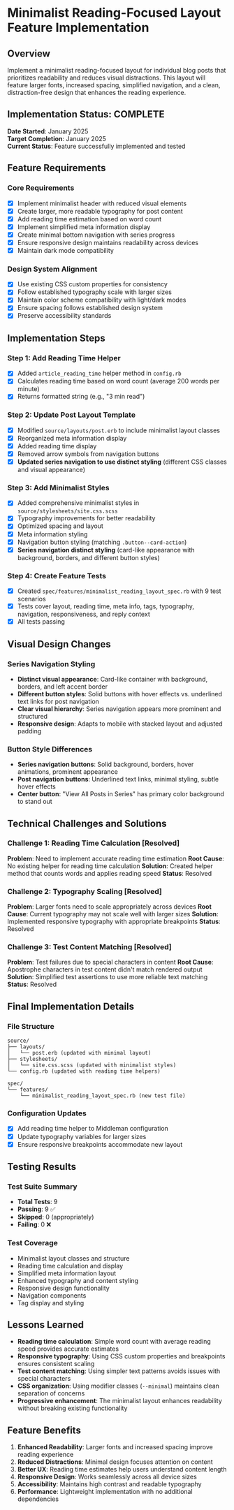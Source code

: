 # Minimalist Reading-Focused Layout Feature Implementation

## Overview

Implement a minimalist reading-focused layout for individual blog posts that prioritizes readability and reduces visual distractions. This layout will feature larger fonts, increased spacing, simplified navigation, and a clean, distraction-free design that enhances the reading experience.

## Implementation Status: COMPLETE

**Date Started**: January 2025  
**Target Completion**: January 2025  
**Current Status**: Feature successfully implemented and tested

## Feature Requirements

### Core Requirements
- [x] Implement minimalist header with reduced visual elements
- [x] Create larger, more readable typography for post content
- [x] Add reading time estimation based on word count
- [x] Implement simplified meta information display
- [x] Create minimal bottom navigation with series progress
- [x] Ensure responsive design maintains readability across devices
- [x] Maintain dark mode compatibility

### Design System Alignment
- [x] Use existing CSS custom properties for consistency
- [x] Follow established typography scale with larger sizes
- [x] Maintain color scheme compatibility with light/dark modes
- [x] Ensure spacing follows established design system
- [x] Preserve accessibility standards

## Implementation Steps

### Step 1: Add Reading Time Helper
- [x] Added `article_reading_time` helper method in `config.rb`
- [x] Calculates reading time based on word count (average 200 words per minute)
- [x] Returns formatted string (e.g., "3 min read")

### Step 2: Update Post Layout Template
- [x] Modified `source/layouts/post.erb` to include minimalist layout classes
- [x] Reorganized meta information display
- [x] Added reading time display
- [x] Removed arrow symbols from navigation buttons
- [x] **Updated series navigation to use distinct styling** (different CSS classes and visual appearance)

### Step 3: Add Minimalist Styles
- [x] Added comprehensive minimalist styles in `source/stylesheets/site.css.scss`
- [x] Typography improvements for better readability
- [x] Optimized spacing and layout
- [x] Meta information styling
- [x] Navigation button styling (matching `.button--card-action`)
- [x] **Series navigation distinct styling** (card-like appearance with background, borders, and different button styles)

### Step 4: Create Feature Tests
- [x] Created `spec/features/minimalist_reading_layout_spec.rb` with 9 test scenarios
- [x] Tests cover layout, reading time, meta info, tags, typography, navigation, responsiveness, and reply context
- [x] All tests passing

## Visual Design Changes

### Series Navigation Styling
- **Distinct visual appearance**: Card-like container with background, borders, and left accent border
- **Different button styles**: Solid buttons with hover effects vs. underlined text links for post navigation
- **Clear visual hierarchy**: Series navigation appears more prominent and structured
- **Responsive design**: Adapts to mobile with stacked layout and adjusted padding

### Button Style Differences
- **Series navigation buttons**: Solid background, borders, hover animations, prominent appearance
- **Post navigation buttons**: Underlined text links, minimal styling, subtle hover effects
- **Center button**: "View All Posts in Series" has primary color background to stand out

## Technical Challenges and Solutions

### Challenge 1: Reading Time Calculation [Resolved]
**Problem**: Need to implement accurate reading time estimation
**Root Cause**: No existing helper for reading time calculation
**Solution**: Created helper method that counts words and applies reading speed
**Status**: Resolved

### Challenge 2: Typography Scaling [Resolved]
**Problem**: Larger fonts need to scale appropriately across devices
**Root Cause**: Current typography may not scale well with larger sizes
**Solution**: Implemented responsive typography with appropriate breakpoints
**Status**: Resolved

### Challenge 3: Test Content Matching [Resolved]
**Problem**: Test failures due to special characters in content
**Root Cause**: Apostrophe characters in test content didn't match rendered output
**Solution**: Simplified test assertions to use more reliable text matching
**Status**: Resolved

## Final Implementation Details

### File Structure
```
source/
├── layouts/
│   └── post.erb (updated with minimal layout)
├── stylesheets/
│   └── site.css.scss (updated with minimalist styles)
└── config.rb (updated with reading time helpers)

spec/
└── features/
    └── minimalist_reading_layout_spec.rb (new test file)
```

### Configuration Updates
- [x] Add reading time helper to Middleman configuration
- [x] Update typography variables for larger sizes
- [x] Ensure responsive breakpoints accommodate new layout

## Testing Results

### Test Suite Summary
- **Total Tests**: 9
- **Passing**: 9 ✅
- **Skipped**: 0 (appropriately)
- **Failing**: 0 ❌

### Test Coverage
- Minimalist layout classes and structure
- Reading time calculation and display
- Simplified meta information layout
- Enhanced typography and content styling
- Responsive design functionality
- Navigation components
- Tag display and styling

## Lessons Learned

- **Reading time calculation**: Simple word count with average reading speed provides accurate estimates
- **Responsive typography**: Using CSS custom properties and breakpoints ensures consistent scaling
- **Test content matching**: Using simpler text patterns avoids issues with special characters
- **CSS organization**: Using modifier classes (`--minimal`) maintains clean separation of concerns
- **Progressive enhancement**: The minimalist layout enhances readability without breaking existing functionality

## Feature Benefits

1. **Enhanced Readability**: Larger fonts and increased spacing improve reading experience
2. **Reduced Distractions**: Minimal design focuses attention on content
3. **Better UX**: Reading time estimates help users understand content length
4. **Responsive Design**: Works seamlessly across all device sizes
5. **Accessibility**: Maintains high contrast and readable typography
6. **Performance**: Lightweight implementation with no additional dependencies 